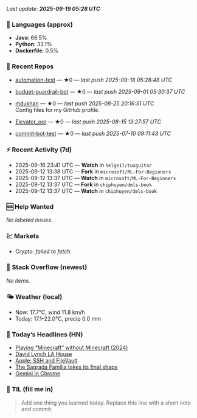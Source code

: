 

<!-- DAILY-SECTION:START -->
_Last update: **2025-09-19 05:28 UTC**_


### 🧪 Languages (approx)
- **Java**: 66.5%
- **Python**: 33.1%
- **Dockerfile**: 0.5%

### 🔧 Recent Repos
- [automation-test](https://github.com/mdukhan/automation-test) — ★0 — _last push 2025-09-18 05:28:48 UTC_  
  
- [budget-guardrail-bot](https://github.com/mdukhan/budget-guardrail-bot) — ★0 — _last push 2025-09-01 05:30:37 UTC_  
  
- [mdukhan](https://github.com/mdukhan/mdukhan) — ★0 — _last push 2025-08-25 20:16:51 UTC_  
  Config files for my GitHub profile.
- [Elevator_ocr](https://github.com/mdukhan/Elevator_ocr) — ★0 — _last push 2025-08-15 13:27:57 UTC_  
  
- [commit-bot-test](https://github.com/mdukhan/commit-bot-test) — ★0 — _last push 2025-07-10 09:11:43 UTC_  
  

### ⚡ Recent Activity (7d)
- 2025-09-16 23:41 UTC — **Watch** in `helge17/tuxguitar`
- 2025-09-12 13:38 UTC — **Fork** in `microsoft/ML-For-Beginners`
- 2025-09-12 13:37 UTC — **Watch** in `microsoft/ML-For-Beginners`
- 2025-09-12 13:37 UTC — **Fork** in `chiphuyen/dmls-book`
- 2025-09-12 13:37 UTC — **Watch** in `chiphuyen/dmls-book`

### 🆘 Help Wanted
_No labeled issues._

### 💹 Markets
- Crypto: _failed to fetch_

### 🧩 Stack Overflow (newest)
_No items._

### 🌤️ Weather (local)
- Now: 17.7°C, wind 11.8 km/h
- Today: 17.1–22.0°C, precip 0.0 mm

### 📰 Today’s Headlines (HN)
- [Playing “Minecraft” without Minecraft (2024)](https://phishyurl.com/)
- [David Lynch LA House](https://lenowo.org/viewtopic.php?t=5)
- [Apple: SSH and FileVault](https://www.wallpaper.com/design-interiors/david-lynch-house-los-angeles-for-sale)
- [The Sagrada Família takes its final shape](https://keith.github.io/xcode-man-pages/apple_ssh_and_filevault.7.html)
- [Gemini in Chrome](https://www.newyorker.com/magazine/2025/09/22/is-the-sagrada-familia-a-masterpiece-or-kitsch)

### 🧠 TIL (fill me in)
> Add one thing you learned today. Replace this line with a short note and commit.

<!-- DAILY-SECTION:END -->

